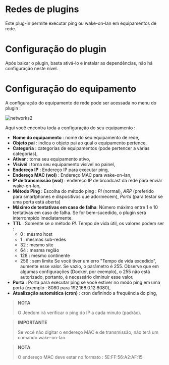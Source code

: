 # Redes de plugins

Este plug-in permite executar ping ou wake-on-lan em equipamentos de rede.

# Configuração do plugin

Após baixar o plugin, basta ativá-lo e instalar as dependências, não há configuração neste nível.

# Configuração do equipamento

A configuração do equipamento de rede pode ser acessada no menu do plugin :

![networks2](../images/networks2.PNG)

Aqui você encontra toda a configuração do seu equipamento :

- **Nome do equipamento** : nome do seu equipamento de rede,
- **Objeto pai** : indica o objeto pai ao qual o equipamento pertence,
- **Categoria** : categorias de equipamentos (pode pertencer a várias categorias),
- **Ativar** : torna seu equipamento ativo,
- **Visivél** : torna seu equipamento visível no painel,
- **Endereço IP** : Endereço IP para executar ping,
- **Endereço MAC (wol)** : Endereço MAC para wake-on-lan,
- **IP de transmissão (wol)** : endereço IP de broadcast da rede para enviar wake-on-lan,
- **Método Ping** : Escolha do método ping : *PI* (normal), *ARP* (preferido para smartphones e dispositivos que adormecem), *Porta* (para testar se uma porta está aberta)
- **Máximo de tentativas em caso de falha**: Número máximo entre 1 e 10 tentativas em caso de falha. Se for bem-sucedido, o plugin será interrompido imediatamente.
- **TTL** : Somente se o método *PI*. Tempo de vida útil, os valores podem ser :
  - 0 : mesmo host
  - 1 : mesmas sub-redes
  - 32 : mesmo site
  - 64 : mesma região
  - 128 : mesmo continente
  - 256 : sem limite
    Se você tiver um erro "Tempo de vida excedido", aumente esse valor. Se vazio, o parâmetro é 255. Observe que em algumas configurações (Docker, por exemplo), o 255 não está autorizado, portanto, é necessário diminuir esse valor.
- **Porta** : Porta para executar ping se você estiver no modo ping em uma porta (exemplo : 8080 para 192.168.0.12:8080),
- **Atualização automática (cron)** : cron definindo a frequência do ping,

> **NOTA**
>
> O Jeedom irá verificar o ping do IP a cada minuto (padrão).

> **IMPORTANTE**
>
> Se você não digitar o endereço MAC e de transmissão, não terá um comando wake-on-lan.

> **NOTA**
>
> O endereço MAC deve estar no formato : 5E:FF:56:A2:AF:15
